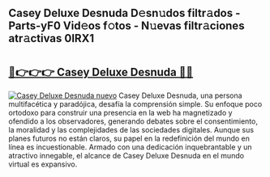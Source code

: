 ## Casey Deluxe Desnuda D𝚎sn𝚞dos filtr𝚊dos - Parts-yF0 Vid𝚎os f𝚘tos - N𝚞evas filtr𝚊ciones atr𝚊ctivas 0IRX1

# <h2><a href="http://mb0mv14.tromn.icu/?c=Casey+Deluxe+Desnuda">🔗👉👉👉 Casey Deluxe Desnuda 🔗🔗</a></h2>

[![Casey Deluxe Desnuda nuevo](https://i.imgur.com/pEAQMta.gif)](http://mb0mv14.tromn.icu/?c=Casey+Deluxe+Desnuda)
Casey Deluxe Desnuda, una persona multifacética y paradójica, desafía la comprensión simple. Su enfoque poco ortodoxo para construir una presencia en la web ha magnetizado y ofendido a los observadores, generando debates sobre el consentimiento, la moralidad y las complejidades de las sociedades digitales. Aunque sus planes futuros no están claros, su papel en la redefinición del mundo en línea es incuestionable. Armado con una dedicación inquebrantable y un atractivo innegable, el alcance de Casey Deluxe Desnuda en el mundo virtual es expansivo.
